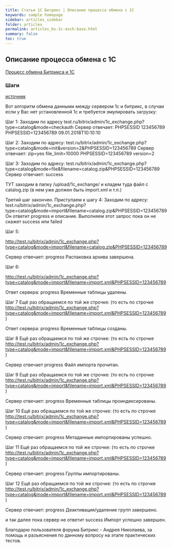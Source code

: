 ```yaml
---
title: Статьи 1С Битрикс | Описание процесса обмена с 1С
keywords: sample homepage
sidebar: articles_sidebar
folder: articles
permalink: articles_bx-1c-exch-base.html
summary: false
toc: true
---
```


## Описание процесса обмена с 1С

[Процесс обмена Битрикса и 1С](https://mrcappuccino.ru/blog/post/1c-exchange)


### Шаги

[источник](https://dev.1c-bitrix.ru/support/forum/forum6/topic104459/)

Вот алгоритм обмена данными между сервером 1с и битрикс, в случаи если у Вас нет установленной 1с и требуется эмулировать загрузку:

Шаг 1:
Заходим по адресу test.ru/bitrix/admin/1c_exchange.php?type=catalog&mode=checkauth
Сервер отвечает:
PHPSESSID
123456789
PHPSESSID=123456789
09.01.2018T10:10:10

Шаг 2:
Заходим по адресу: test.ru/bitrix/admin/1c_exchange.php?type=catalog&mode=init&version=2&PHPSESSID=123456789
Сервер отвечает:
zip=yes
file_limit=10000
PHPSESSID=123456789
version=2

Шаг 3:
Заходим по адресу: test.ru/bitrix/admin/1c_exchange.php?type=catalog&mode=file&filename=catalog.zip&PHPSESSID=123456789
Сервер отвечает:
success

ТУТ заходим в папку /upload/1c_exchange/ и кладем туда файл с catalog.zip (в нем уже должен быть import.xml и т.п.)

Третий шаг закончен. Приступаем к шагу 4:
Заходим по адресу: test.ru/bitrix/admin/1c_exchange.php?type=catalog&mode=import&filename=catalog.zip&PHPSESSID=123456789
Он ответит progress и описание. Выполняем этот запрос пока он не скажет success или failed


Шаг 5:

http://test.ru/bitrix/admin/1c_exchange.php?type=catalog&mode=import&filename=catalog.zip&PHPSESSID=123456789

Сервер отвечает:
progress Распаковка архива завершена.

Шаг 6:

http://test.ru/bitrix/admin/1c_exchange.php?type=catalog&mode=import&filename=import.xml&PHPSESSID=123456789


Ответ сервера:
progress Временные таблицы удалены.

Шаг 7
Ещё раз обращаемся по той же строчке: (то есть по строчке http://test.ru/bitrix/admin/1c_exchange.php?type=catalog&mode=import&filename=import.xml&PHPSESSID=123456789)

Ответ сервера:
progress Временные таблицы созданы.


Шаг 8
Ещё раз обращаемся по той же строчке: (то есть по строчке http://test.ru/bitrix/admin/1c_exchange.php?type=catalog&mode=import&filename=import.xml&PHPSESSID=123456789)

Сервер отвечает
progress Файл импорта прочитан.


Шаг 9
Ещё раз обращаемся по той же строчке: (то есть по строчке http://test.ru/bitrix/admin/1c_exchange.php?type=catalog&mode=import&filename=import.xml&PHPSESSID=123456789)


Сервер отвечает:
progress Временные таблицы проиндексированы.


Шаг 10
Ещё раз обращаемся по той же строчке: (то есть по строчке http://test.ru/bitrix/admin/1c_exchange.php?type=catalog&mode=import&filename=import.xml&PHPSESSID=123456789)


Сервер отвечает:
progress Метаданные импортированы успешно.


Шаг 11
Ещё раз обращаемся по той же строчке: (то есть по строчке http://test.ru/bitrix/admin/1c_exchange.php?type=catalog&mode=import&filename=import.xml&PHPSESSID=123456789)


Сервер отвечает:
progress Группы импортированы.


Шаг 12
Ещё раз обращаемся по той же строчке: (то есть по строчке http://test.ru/bitrix/admin/1c_exchange.php?type=catalog&mode=import&filename=import.xml&PHPSESSID=123456789)


Сервер отвечает:
progress Деактивация/удаление групп завершено.

и так далее пока сервер не ответит
success Импорт успешно завершен.

Благодарю пользователя форума Битрикс - Андрея Николаева, за помощь и разъяснения по данному вопросу на этапе практических тестов.
